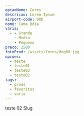 ```yaml
---
opcaoNome: Cores
descricao: Lorem Ipsum
airport-code: ORD
nome: Cama Bóia
varia:
  - - Grande
    - Medio
    - Pequeno
preco: 2500
fotoProd: /assets/fotos/dog08.jpg
opcoes:
  - teste
  - teste01
  - teste03
  - teste02
tags:
  - prods
  - favoritos
  - varia
---
```


teste 02 Slug
